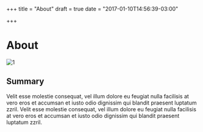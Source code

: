 +++
title = "About"
draft = true
date = "2017-01-10T14:56:39-03:00"

+++

# About

![1]

## Summary

Velit esse molestie consequat, vel illum dolore eu feugiat nulla facilisis at vero eros et accumsan et iusto odio dignissim qui blandit praesent luptatum zzril. Velit esse molestie consequat, vel illum dolore eu feugiat nulla facilisis at vero eros et accumsan et iusto odio dignissim qui blandit praesent luptatum zzril.

[1]: http://sample.li/amsterdam.jpg